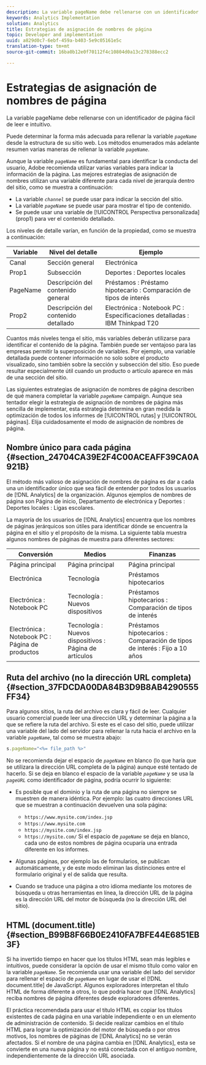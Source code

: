```yaml
---
description: La variable pageName debe rellenarse con un identificador de página fácil de leer e intuitivo.
keywords: Analytics Implementation
solution: Analytics
title: Estrategias de asignación de nombres de página
topic: Developer and implementation
uuid: a829d0c7-6ebf-459a-b403-5e9c05161e5c
translation-type: tm+mt
source-git-commit: 16ba0b12e0f70112f4c10804d0a13c278388ecc2

---
```



# Estrategias de asignación de nombres de página

La variable pageName debe rellenarse con un identificador de página fácil de leer e intuitivo.

Puede determinar la forma más adecuada para rellenar la variable *`pageName`* desde la estructura de su sitio web. Los métodos enumerados más adelante resumen varias maneras de rellenar la variable *`pageName`*.

Aunque la variable *`pageName`* es fundamental para identificar la conducta del usuario, Adobe recomienda utilizar varias variables para indicar la información de la página. Las mejores estrategias de asignación de nombres utilizan una variable diferente para cada nivel de jerarquía dentro del sitio, como se muestra a continuación:

* La variable *`channel`* se puede usar para indicar la sección del sitio.
* La variable *`pageName`* se puede usar para mostrar el tipo de contenido.
* Se puede usar una variable de [!UICONTROL Perspectiva personalizada] (prop1) para ver el contenido detallado.

Los niveles de detalle varían, en función de la propiedad, como se muestra a continuación:

| Variable | Nivel del detalle | Ejemplo |
|---|---|---|
| Canal | Sección general | Electrónica |
| Prop1 | Subsección | Deportes : Deportes locales |
| PageName | Descripción del contenido general | Préstamos : Préstamo hipotecario : Comparación de tipos de interés |
| Prop2 | Descripción del contenido detallado | Electrónica : Notebook PC : Especificaciones detalladas : IBM Thinkpad T20 |

Cuantos más niveles tenga el sitio, más variables deberán utilizarse para identificar el contenido de la página. También puede ser ventajoso para las empresas permitir la superposición de variables. Por ejemplo, una variable detallada puede contener información no solo sobre el producto visualizado, sino también sobre la sección y subsección del sitio. Eso puede resultar especialmente útil cuando un producto o artículo aparece en más de una sección del sitio.

Las siguientes estrategias de asignación de nombres de página describen de qué manera completar la variable *`pageName`* campaign. Aunque sea tentador elegir la estrategia de asignación de nombres de página más sencilla de implementar, esta estrategia determina en gran medida la optimización de todos los informes de [!UICONTROL rutas] y [!UICONTROL páginas]. Elija cuidadosamente el modo de asignación de nombres de página.

## Nombre único para cada página {#section_24704CA39E2F4C00ACEAFF39CA0A921B}

El método más valioso de asignación de nombres de página es dar a cada una un identificador único que sea fácil de entender por todos los usuarios de [!DNL Analytics] de la organización. Algunos ejemplos de nombres de página son Página de inicio, Departamento de electrónica y Deportes : Deportes locales : Ligas escolares.

La mayoría de los usuarios de [!DNL Analytics] encuentra que los nombres de páginas jerárquicos son útiles para identificar dónde se encuentra la página en el sitio y el propósito de la misma. La siguiente tabla muestra algunos nombres de páginas de muestra para diferentes sectores:

| Conversión | Medios | Finanzas |
|---|---|---|
| Página principal | Página principal | Página principal |
| Electrónica | Tecnología | Préstamos hipotecarios |
| Electrónica : Notebook PC | Tecnología : Nuevos dispositivos | Préstamos hipotecarios : Comparación de tipos de interés |
| Electrónica : Notebook PC : Página de productos | Tecnología : Nuevos dispositivos : Página de artículos | Préstamos hipotecarios : Comparación de tipos de interés : Fijo a 10 años |

## Ruta del archivo (no la dirección URL completa) {#section_37FDCDA00DA84B3D9B8AB4290555FF34}

Para algunos sitios, la ruta del archivo es clara y fácil de leer. Cualquier usuario comercial puede leer una dirección URL y determinar la página a la que se refiere la ruta del archivo. Si este es el caso del sitio, puede utilizar una variable del lado del servidor para rellenar la ruta hacia el archivo en la variable *`pageName`*, tal como se muestra abajo:

```js
s.pageName="<%= file_path %>"
```

No se recomienda dejar el espacio de *`pageName`* en blanco (lo que haría que se utilizara la dirección URL completa de la página) aunque esté tentado de hacerlo. Si se deja en blanco el espacio de la variable *`pageName`* y se usa la *`pageURL`* como identificador de página, podría ocurrir lo siguiente:

* Es posible que el dominio y la ruta de una página no siempre se muestren de manera idéntica. Por ejemplo: las cuatro direcciones URL que se muestran a continuación devuelven una sola página:

   * `https://www.mysite.com/index.jsp`
   * `https://www.mysite.com`
   * `https://mysite.com/index.jsp`
   * `https://mysite.com/`
   Si el espacio de *`pageName`* se deja en blanco, cada uno de estos nombres de página ocuparía una entrada diferente en los informes.

* Algunas páginas, por ejemplo las de formularios, se publican automáticamente, y de este modo eliminan las distinciones entre el formulario original y el de salida que resulta.
* Cuando se traduce una página a otro idioma mediante los motores de búsqueda u otras herramientas en línea, la dirección URL de la página es la dirección URL del motor de búsqueda (no la dirección URL del sitio).

## HTML (document.title) {#section_B99B8F66B0E2410FA7BFE44E6851EB3F}

Si ha invertido tiempo en hacer que los títulos HTML sean más legibles e intuitivos, puede considerar la opción de usar el mismo título como valor en la variable *`pageName`*. Se recomienda usar una variable del lado del servidor para rellenar el espacio de *`pageName`* en lugar de usar el [!DNL document.title] de JavaScript. Algunos exploradores interpretan el título HTML de forma diferente a otros, lo que podría hacer que [!DNL Analytics] reciba nombres de página diferentes desde exploradores diferentes.

El práctica recomendada para usar el título HTML es copiar los títulos existentes de cada página en una variable independiente o en un elemento de administración de contenido. Si decide realizar cambios en el título HTML para lograr la optimización del motor de búsqueda o por otros motivos, los nombres de páginas de [!DNL Analytics] no se verán afectados. Si el nombre de una página cambia en [!DNL Analytics], esta se convierte en una nueva página y no está conectada con el antiguo nombre, independientemente de la dirección URL asociada.
